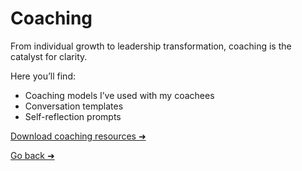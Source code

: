 # Coaching

From individual growth to leadership transformation, coaching is the catalyst for clarity.

Here you’ll find:
- Coaching models I’ve used with my coachees
- Conversation templates
- Self-reflection prompts

[Download coaching resources ➜](/downloads/README.md)

[Go back ➜](../README.md)
